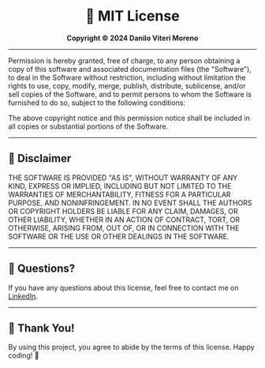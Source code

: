 <!DOCTYPE html>
<html lang="en">
<head>
  <meta charset="UTF-8">
  <meta name="viewport" content="width=device-width, initial-scale=1.0">
</head>
<body>

  <h1 align="center">📜 MIT License</h1>

  <p align="center">
    <strong>Copyright © 2024 Danilo Viteri Moreno</strong>
  </p>

  <hr>

  <p>Permission is hereby granted, free of charge, to any person obtaining a copy of this software and associated documentation files (the "Software"), to deal in the Software without restriction, including without limitation the rights to use, copy, modify, merge, publish, distribute, sublicense, and/or sell copies of the Software, and to permit persons to whom the Software is furnished to do so, subject to the following conditions:</p>

  <p>The above copyright notice and this permission notice shall be included in all copies or substantial portions of the Software.</p>

  <hr>

  <h2>📌 Disclaimer</h2>
  <p>THE SOFTWARE IS PROVIDED "AS IS", WITHOUT WARRANTY OF ANY KIND, EXPRESS OR IMPLIED, INCLUDING BUT NOT LIMITED TO THE WARRANTIES OF MERCHANTABILITY, FITNESS FOR A PARTICULAR PURPOSE, AND NONINFRINGEMENT.  
     IN NO EVENT SHALL THE AUTHORS OR COPYRIGHT HOLDERS BE LIABLE FOR ANY CLAIM, DAMAGES, OR OTHER LIABILITY, WHETHER IN AN ACTION OF CONTRACT, TORT, OR OTHERWISE, ARISING FROM, OUT OF, OR IN CONNECTION WITH THE SOFTWARE OR THE USE OR OTHER DEALINGS IN THE SOFTWARE.</p>

  <hr>

  <h2>📩 Questions?</h2>
  <p>If you have any questions about this license, feel free to contact me on  
    <a href="https://www.linkedin.com/in/danilo-viteri-moreno/" target="_blank">LinkedIn</a>.
  </p>

  <hr>

  <h2>🎉 Thank You!</h2>
  <p>By using this project, you agree to abide by the terms of this license. Happy coding! 🚀</p>

</body>
</html>
